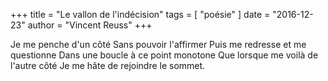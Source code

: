 +++
title = "Le vallon de l'indécision"
tags = [ "poésie" ]
date = "2016-12-23"
author = "Vincent Reuss"
+++

Je me penche d'un côté
Sans pouvoir l'affirmer
Puis me redresse et me questionne
Dans une boucle à ce point monotone
Que lorsque me voilà de l'autre côté
Je me hâte de rejoindre le sommet.
